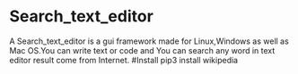 # Search_text_editor
A Search_text_editor is a gui framework made for Linux,Windows as well as Mac OS.You can write text or code and You can search any word in text editor result come from Internet.
#Install
pip3 install wikipedia

